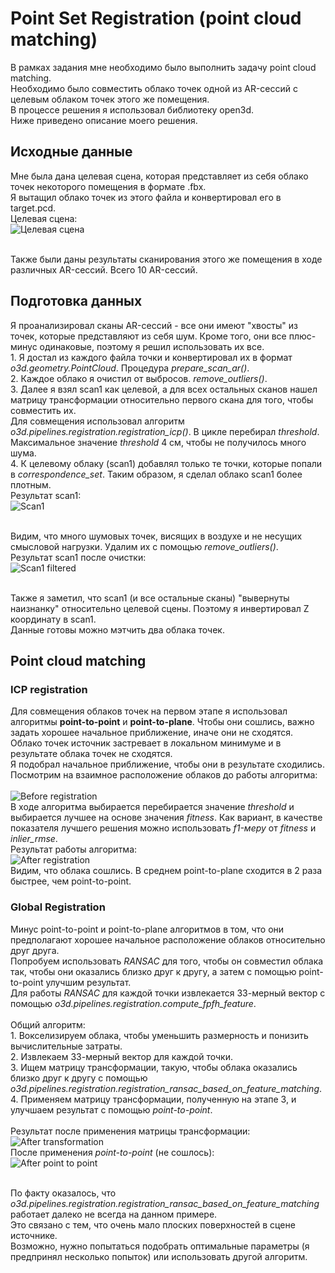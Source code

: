 # Point Set Registration (point cloud matching)

В рамках задания мне необходимо было выполнить задачу point cloud matching.
<br>Необходимо было совместить облако точек одной из AR-сессий с целевым облаком точек этого же помещения.
<br>В процессе решения я использовал библиотеку open3d. 
<br>Ниже приведено описание моего решения.  

## Исходные данные
Мне была дана целевая сцена, которая представляет из себя облако точек некоторого помещения в формате .fbx.
<br>Я вытащил облако точек из этого файла и конвертировал его в target.pcd. 
<br>Целевая сцена: 
<br>![Целевая сцена](data/assets/target_scene.png)

<br>Также были даны результаты сканирования этого же помещения в ходе различных AR-сессий. Всего 10 AR-сессий. 

## Подготовка данных
Я проанализировал сканы AR-сессий - все они имеют "хвосты" из точек, которые представляют из себя шум. Кроме того, они все плюс-минус одинаковые, поэтому я решил использовать их все.
<br>1. Я достал из каждого файла точки и конвертировал их в формат _o3d.geometry.PointCloud_. Процедура _prepare_scan_ar()_. 
<br>2. Каждое облако я очистил от выбросов. _remove_outliers()_.
<br>3. Далее я взял scan1 как целевой, а для всех остальных сканов нашел матрицу трансформации относительно первого скана для того, чтобы совместить их. 
<br>Для совмещения использовал алгоритм _o3d.pipelines.registration.registration_icp()_. В цикле перебирал _threshold_. Максимальное значение _threshold_ 4 см, чтобы не получилось много шума. 
<br>4. К целевому облаку (scan1) добавлял только те точки, которые попали в _correspondence_set_. Таким образом, я сделал облако scan1 более плотным.
<br>Результат scan1:
<br>![Scan1](data/assets/scan1.png)

<br>Видим, что много шумовых точек, висящих в воздухе и не несущих смысловой нагрузки. Удалим их с помощью _remove_outliers()_.
<br>Результат scan1 после очистки:
<br>![Scan1 filtered](data/assets/scan1_filtered.png)

<br>Также я заметил, что scan1 (и все остальные сканы) "вывернуты наизнанку" относительно целевой сцены. Поэтому я инвертировал Z координату в scan1.
<br>Данные готовы можно мэтчить два облака точек. 

## Point cloud matching
### ICP registration 
Для совмещения облаков точек на первом этапе я использовал алгоритмы **point-to-point** и **point-to-plane**. Чтобы они сошлись, важно задать хорошее начальное приближение, иначе они не сходятся.
<br>Облако точек источник застревает в локальном минимуме и в результате облака точек не сходятся.
<br>Я подобрал начальное приближение, чтобы они в результате сходились. 
<br>Посмотрим на взаимное расположение облаков до работы алгоритма:
<br> <br>![Before registration](data/assets/before_registration.png)
<br>В ходе алгоритма выбирается перебирается значение _threshold_ и выбирается лучшее на основе значения _fitness_. Как вариант, в качестве показателя лучшего решения можно использовать _f1-меру_ от _fitness_ и _inlier_rmse_.
<br>Результат работы алгоритма:
<br>![After registration](data/assets/after_registration.png)
<br>Видим, что облака сошлись. В среднем point-to-plane сходится в 2 раза быстрее, чем point-to-point.

### Global Registration
Минус point-to-point и point-to-plane алгоритмов в том, что они предполагают хорошее начальное расположение облаков относительно друг друга. 
<br>Попробуем использовать _RANSAC_ для того, чтобы он совместил облака так, чтобы они оказались близко друг к другу, а затем с помощью point-to-point улучшим результат. 
<br>Для работы _RANSAC_ для каждой точки извлекается 33-мерный вектор с помощью _o3d.pipelines.registration.compute_fpfh_feature_. 
<br><br>Общий алгоритм:
<br>1. Вокселизируем облака, чтобы уменьшить размерность и понизить вычислительные затраты.
<br>2. Извлекаем 33-мерный вектор для каждой точки. 
<br>3. Ищем матрицу трансформации, такую, чтобы облака оказались близко друг к другу с помощью _o3d.pipelines.registration.registration_ransac_based_on_feature_matching_.
<br>4. Применяем матрицу трансформации, полученную на этапе 3, и улучшаем результат с помощью _point-to-point_. 
<br>
<br>Результат после применения матрицы трансформации:
<br>![After transformation](data/assets/after_transformation.png)
<br>После применения _point-to-point_ (не сошлось):
<br>![After point to point](data/assets/after_point_to_point.png)

<br>По факту оказалось, что _o3d.pipelines.registration.registration_ransac_based_on_feature_matching_ работает далеко не всегда на данном примере.
<br>Это связано с тем, что очень мало плоских поверхностей в сцене источнике. 
<br>Возможно, нужно попытаться подобрать оптимальные параметры (я предпринял несколько попыток) или использовать другой алгоритм.  